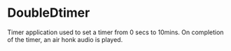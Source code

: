 # DoubleDtimer
Timer application used to set a timer from 0 secs to 10mins. 
On completion of the timer, an air honk audio is played. 
